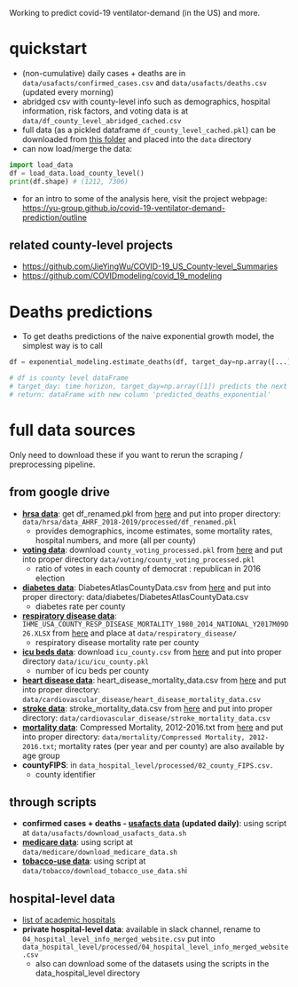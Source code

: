 Working to predict covid-19 ventilator-demand (in the US) and more.


# quickstart
- (non-cumulative) daily cases + deaths are in `data/usafacts/confirmed_cases.csv` and `data/usafacts/deaths.csv` (updated every morning)
- abridged csv with county-level info such as demographics, hospital information, risk factors, and voting data is at `data/df_county_level_abridged_cached.csv`
- full data (as a pickled dataframe `df_county_level_cached.pkl`) can be downloaded from [this folder](https://drive.google.com/drive/u/2/folders/1OfeUn8RcOfkibgjtuuVt2z9ZtzC_4Eq5) and placed into the `data` directory
- can now load/merge the data:
```python
import load_data
df = load_data.load_county_level()
print(df.shape) # (1212, 7306)
```
- for an intro to some of the analysis here, visit the project webpage: https://yu-group.github.io/covid-19-ventilator-demand-prediction/outline


## related county-level projects
- https://github.com/JieYingWu/COVID-19_US_County-level_Summaries
- https://github.com/COVIDmodeling/covid_19_modeling

# Deaths predictions
- To get deaths predictions of the naive exponential growth model, the simplest way is to call
```python
df = exponential_modeling.estimate_deaths(df, target_day=np.array([...]))

# df is county level dataFrame
# target_day: time horizon, target_day=np.array([1]) predicts the next day, target_day=np.array([1, 2, 3]) predicts next 3 days, etc.
# return: dataFrame with new column 'predicted_deaths_exponential' 
```

# full data sources

Only need to download these if you want to rerun the scraping / preprocessing pipeline.

## from google drive
- **[hrsa data](https://data.hrsa.gov/data/download)**: get df_renamed.pkl from [here](https://drive.google.com/open?id=1OfeUn8RcOfkibgjtuuVt2z9ZtzC_4Eq5) and put into proper directory: `data/hrsa/data_AHRF_2018-2019/processed/df_renamed.pkl`
    - provides demographics, income estimates, some mortality rates, hospital numbers, and more (all per county)
- **[voting data](https://dataverse.harvard.edu/dataset.xhtml?persistentId=doi:10.7910/DVN/VOQCHQ)**: download `county_voting_processed.pkl` from [here](https://drive.google.com/drive/u/2/folders/1OfeUn8RcOfkibgjtuuVt2z9ZtzC_4Eq5) and put into proper directory `data/voting/county_voting_processed.pkl`
    - ratio of votes in each county of democrat : republican in 2016 election
- **[diabetes data](https://gis.cdc.gov/grasp/diabetes/DiabetesAtlas.html#)**: DiabetesAtlasCountyData.csv from [here](https://drive.google.com/open?id=1dfV8kEzVtMVzJKRyHVam9gsGq-WnvyHm) and put into proper directory: data/diabetes/DiabetesAtlasCountyData.csv
    - diabetes rate per county
- **[respiratory disease data](http://ghdx.healthdata.org/record/ihme-data/united-states-chronic-respiratory-disease-mortality-rates-county-1980-2014)**: `IHME_USA_COUNTY_RESP_DISEASE_MORTALITY_1980_2014_NATIONAL_Y2017M09D26.XLSX` from [here](https://drive.google.com/drive/u/2/folders/1OfeUn8RcOfkibgjtuuVt2z9ZtzC_4Eq5) and place at `data/respiratory_disease/`
    - respiratory disease mortality rate per county
- **[icu beds data](https://khn.org/news/as-coronavirus-spreads-widely-millions-of-older-americans-live-in-counties-with-no-icu-beds/)**: download `icu_county.csv` from [here](https://drive.google.com/drive/u/2/folders/1OfeUn8RcOfkibgjtuuVt2z9ZtzC_4Eq5) and put into proper directory `data/icu/icu_county.pkl`
    - number of icu beds per county
- **[heart disease data](https://nccd.cdc.gov/DHDSPAtlas/?state=County)**: heart_disease_mortality_data.csv from [here](https://drive.google.com/open?id=1glMZ7l6UxYTjBUvvFNV7Hu8QXC-j5q3C) and put into proper directory: `data/cardiovascular_disease/heart_disease_mortality_data.csv`
- **[stroke data](https://nccd.cdc.gov/DHDSPAtlas/?state=County)**: stroke_mortality_data.csv from [here](https://drive.google.com/open?id=1ozVEjSGaQcRfJYnicKvEimKpAD3umI7o) and put into proper directory: `data/cardiovascular_disease/stroke_mortality_data.csv`
- **[mortality data](https://wonder.cdc.gov/cmf-icd10.html)**: Compressed Mortality, 2012-2016.txt from [here](https://drive.google.com/open?id=1xdscgVTtM30WuR3YUYVTdgC4IbTwdFZ_) and put into proper directory: `data/mortality/Compressed Mortality, 2012-2016.txt`; mortality rates (per year and per county) are also available by age group
- **countyFIPS**: in `data_hospital_level/processed/02_county_FIPS.csv.`
    - county identifier


## through scripts
- **confirmed cases + deaths - [usafacts data](https://usafacts.org/visualizations/coronavirus-covid-19-spread-map/) (updated daily)**: using script at `data/usafacts/download_usafacts_data.sh`
- **[medicare data](https://www.cms.gov/Research-Statistics-Data-and-Systems/Statistics-Trends-and-Reports/Chronic-Conditions)**: using script at `data/medicare/download_medicare_data.sh`
- **[tobacco-use data](https://www.countyhealthrankings.org/explore-health-rankings/measures-data-sources/county-health-rankings-model/health-factors/health-behaviors/tobacco-use/adult-smoking)**: using script at `data/tobacco/download_tobacco_use_data.sh`i

## hospital-level data
- [list of academic hospitals](https://www.cms.gov/OpenPayments/Downloads/2020-Reporting-Cycle-Teaching-Hospital-List-PDF-.pdf)
- **private hospital-level data**: available in slack channel, rename to `04_hospital_level_info_merged_website.csv` put into `data_hospital_level/processed/04_hospital_level_info_merged_website.csv`
    - also can download some of the datasets using the scripts in the data_hospital_level directory
